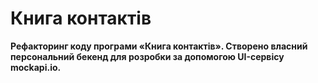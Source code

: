 # Книга контактів
**Рефакторинг коду програми «Книга контактів». Створено власний персональний бекенд для розробки за допомогою UI-сервісу mockapi.io.**